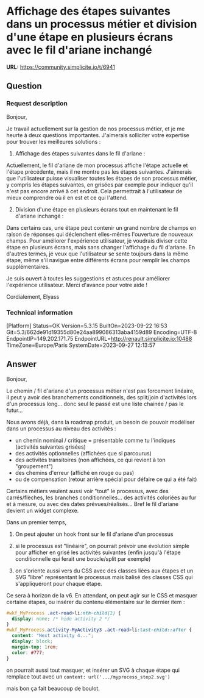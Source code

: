 # Affichage des étapes suivantes dans un processus métier et division d'une étape en plusieurs écrans avec le fil d'ariane inchangé

**URL:** https://community.simplicite.io/t/6941

## Question
### Request description

Bonjour,

Je travail actuellement sur la gestion de nos processus métier, et je me heurte à deux questions importantes. J'aimerais solliciter votre expertise pour trouver les meilleures solutions :

1. Affichage des étapes suivantes dans le fil d'ariane :

Actuellement, le fil d'ariane de mon processus affiche l'étape actuelle et l'étape précédente, mais il ne montre pas les étapes suivantes. J'aimerais que l'utilisateur puisse visualiser toutes les étapes de son processus métier, y compris les étapes suivantes, en grisées par exemple pour indiquer qu'il n'est pas encore arrivé à cet endroit. Cela permettrait à l'utilisateur de mieux comprendre où il en est et ce qui l'attend.

2. Division d'une étape en plusieurs écrans tout en maintenant le fil d'ariane inchangé :

Dans certains cas, une étape peut contenir un grand nombre de champs en raison de réponses qui déclenchent elles-mêmes l'ouverture de nouveaux champs. Pour améliorer l'expérience utilisateur, je voudrais diviser cette étape en plusieurs écrans, mais sans changer l'affichage du fil d'ariane. En d'autres termes, je veux que l'utilisateur se sente toujours dans la même étape, même s'il navigue entre différents écrans pour remplir les champs supplémentaires.


Je suis ouvert à toutes les suggestions et astuces pour améliorer l'expérience utilisateur. Merci d'avance pour votre aide !

Cordialement,
Elyass

### Technical information

[Platform]
Status=OK
Version=5.3.15
BuiltOn=2023-09-22 16:53
Git=5.3/662de91d19355d80e24aa899086313aba4159d89
Encoding=UTF-8
EndpointIP=149.202.171.75
EndpointURL=http://renault.simplicite.io:10488
TimeZone=Europe/Paris
SystemDate=2023-09-27 12:13:57

## Answer
Bonjour,

Le chemin / fil d'ariane d'un processus métier n'est pas forcement linéaire, il peut y avoir des branchements conditionnels, des split/join d'activités lors d'un processus long... donc seul le passé est une liste chainée / pas le futur...

Nous avons déjà, dans la roadmap produit, un besoin de pouvoir modéliser dans un processus au niveau des activités :
- un chemin nominal / critique = présentable comme tu l'indiques (activités suivantes grisées)
- des activités optionnelles (affichées que si parcourus)
- des activités transitoires (non affichées, ce qui revient à ton "groupement")
- des chemins d'erreur (affiché en rouge ou pas) 
- ou de compensation (retour arrière spécial pour défaire ce qui a été fait)

Certains métiers veulent aussi voir "tout" le processus, avec des carrés/flèches, les branches conditionnelles... des activités coloriées au fur et à mesure, ou avec des dates prévues/réalisés... Bref le fil d'ariane devient un widget complexe.

Dans un premier temps, 

1) On peut ajouter un hook front sur le fil d'ariane d'un processus

2) si le processus est "linéaire", on pourrait prévoir une évolution simple pour afficher en grisé les activités suivantes (enfin jusqu'à l'étape conditionnelle qui ferait une boucle/split par exemple)

3) on s'oriente aussi vers du CSS avec des classes liées aux étapes et un SVG "libre" représentant le processus mais balisé des classes CSS qui s'appliqueront pour chaque étape. 

Ce sera à horizon de la v6. 
En attendant, on peut agir sur le CSS et masquer certaine étapes, ou insérer du contenu élémentaire sur le dernier item  :

```css
#wkf_MyProcess .act-road>li:nth-child(2) {
  display: none; /* hide activity 2 */
}
#wkf_MyProcess.activity-MyActivity3 .act-road>li:last-child::after {
  content: "Next activity 4...";
  display: block;
  margin-top: 1rem;
  color: #777;
}
```

on pourrait aussi tout masquer, et insérer un SVG à chaque étape qui remplace tout avec un
`content: url('.../myprocess_step2.svg')`

mais bon ça fait beaucoup de boulot.
